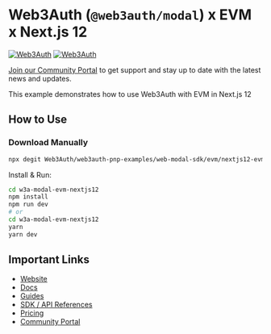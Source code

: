 # Web3Auth (`@web3auth/modal`) x EVM x Next.js 12

[![Web3Auth](https://img.shields.io/badge/Web3Auth-SDK-blue)](https://web3auth.io/docs/sdk/pnp/web/modal)
[![Web3Auth](https://img.shields.io/badge/Web3Auth-Community-cyan)](https://community.web3auth.io)

[Join our Community Portal](https://community.web3auth.io/) to get support and stay up to date with the latest news and updates.

This example demonstrates how to use Web3Auth with EVM in Next.js 12

## How to Use

### Download Manually

```bash
npx degit Web3Auth/web3auth-pnp-examples/web-modal-sdk/evm/nextjs12-evm-modal-example w3a-modal-evm-nextjs12
```

Install & Run:

```bash
cd w3a-modal-evm-nextjs12
npm install
npm run dev
# or
cd w3a-modal-evm-nextjs12
yarn
yarn dev
```

## Important Links

- [Website](https://web3auth.io)
- [Docs](https://web3auth.io/docs)
- [Guides](https://web3auth.io/docs/content-hub?type=guides)
- [SDK / API References](https://web3auth.io/docs/sdk)
- [Pricing](https://web3auth.io/pricing.html)
- [Community Portal](https://community.web3auth.io)

